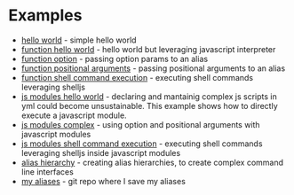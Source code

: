 # Examples

- [hello world](https://github.com/FlamingTuri/nca/blob/main/examples/hello-world.md) - simple hello world
- [function hello world](https://github.com/FlamingTuri/nca/blob/main/examples/function-hello-world.md) - hello world but leveraging javascript interpreter
- [function option](https://github.com/FlamingTuri/nca/blob/main/examples/function-option-param.md) - passing option params to an alias
- [function positional arguments](https://github.com/FlamingTuri/nca/blob/main/examples/function-positional-arguments.md) - passing positional arguments to an alias
- [function shell command execution](https://github.com/FlamingTuri/nca/blob/main/examples/shell-command-execution.md) - executing shell commands leveraging shelljs
- [js modules hello world](https://github.com/FlamingTuri/nca/blob/main/examples/module-hello-world.md) - declaring and mantainig complex js scripts in yml could become unsustainable. This example shows how to directly execute a javascript module.
- [js modules complex](https://github.com/FlamingTuri/nca/blob/main/examples/module-complex.md) - using option and positional arguments with javascript modules
- [js modules shell command execution](https://github.com/FlamingTuri/nca/blob/main/examples/module-shell-command-execution.md) - executing shell commands leveraging shelljs inside javascript modules
- [alias hierarchy](https://github.com/FlamingTuri/nca/blob/main/examples/alias-hierarchy.md) - creating alias hierarchies, to create complex command line interfaces
- [my aliases](https://github.com/FlamingTuri/nca-aliases) - git repo where I save my aliases